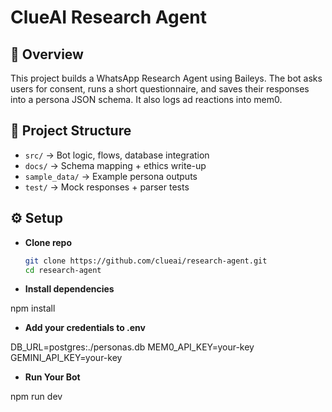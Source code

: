 # ClueAI Research Agent

## 🚀 Overview
This project builds a WhatsApp Research Agent using Baileys. The bot asks users for consent, runs a short questionnaire, and saves their responses into a persona JSON schema. It also logs ad reactions into mem0.

## 📂 Project Structure
- `src/` → Bot logic, flows, database integration
- `docs/` → Schema mapping + ethics write-up
- `sample_data/` → Example persona outputs
- `test/` → Mock responses + parser tests

## ⚙️ Setup
- **Clone repo**
   ```bash
   git clone https://github.com/clueai/research-agent.git
   cd research-agent


- **Install dependencies**

npm install


- **Add your credentials to .env**

DB_URL=postgres:./personas.db
MEM0_API_KEY=your-key
GEMINI_API_KEY=your-key

- **Run Your Bot**

npm run dev

```

